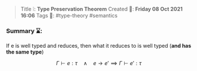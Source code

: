 > Title ❕: **Type Preservation Theorem**
> Created 📅: **Friday 08 Oct 2021 16:06**
  Tags 📎: #type-theory #semantics

### Summary ⌛:
If e is well typed and reduces, then what it reduces to is well typed (**and has the same type**)

$$\Gamma \vdash e : \tau \quad \land \quad e \rightarrow e' \implies \Gamma \vdash e' :\tau$$

